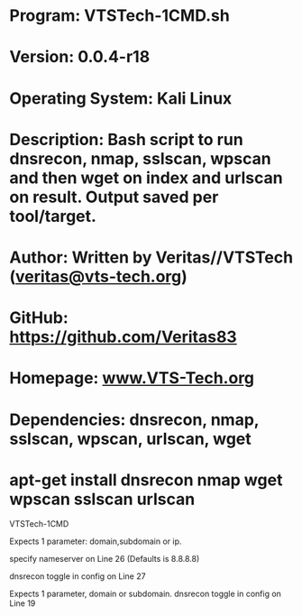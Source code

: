 # Program: VTSTech-1CMD.sh
# Version: 0.0.4-r18
# Operating System: Kali Linux
# Description: Bash script to run dnsrecon, nmap, sslscan, wpscan and then wget on index and urlscan on result. Output saved per tool/target.
# Author: Written by Veritas//VTSTech (veritas@vts-tech.org)
# GitHub: https://github.com/Veritas83
# Homepage: www.VTS-Tech.org
# Dependencies: dnsrecon, nmap, sslscan, wpscan, urlscan, wget
# apt-get install dnsrecon nmap wget wpscan sslscan urlscan

VTSTech-1CMD

Expects 1 parameter: domain,subdomain or ip.

specify nameserver on Line 26 (Defaults is 8.8.8.8)

dnsrecon toggle in config on Line 27

Expects 1 parameter, domain or subdomain. dnsrecon toggle in config on Line 19
